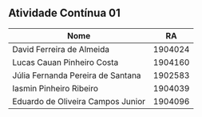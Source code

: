 ## Atividade Contínua 01

Nome | RA
-----|----
David Ferreira de Almeida | 1904024
Lucas Cauan Pinheiro Costa | 1904160
Júlia Fernanda Pereira de Santana | 1902583
Iasmin Pinheiro Ribeiro | 1904039
Eduardo de Oliveira Campos Junior | 1904096
